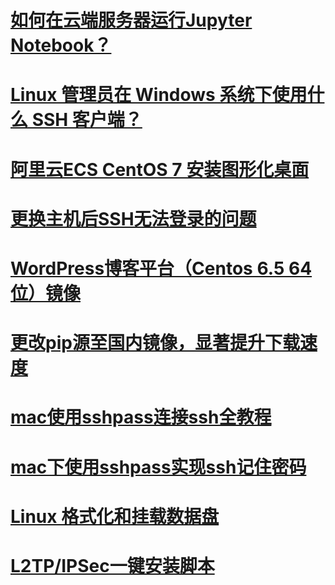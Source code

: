 # [如何在云端服务器运行Jupyter Notebook？](https://zhuanlan.zhihu.com/p/20226040)

# [Linux 管理员在 Windows 系统下使用什么 SSH 客户端？](https://www.zhihu.com/question/20308776)

# [阿里云ECS CentOS 7 安装图形化桌面](http://blog.csdn.net/yuanhong55/article/details/74942036)

# [更换主机后SSH无法登录的问题](http://www.cnblogs.com/vdvvdd/p/5334309.html)

# [WordPress博客平台（Centos 6.5 64位）镜像](https://market.aliyun.com/products/53616009/jxsc000046.html?spm=5176.100241.0.0.8EaRd4)

# [更改pip源至国内镜像，显著提升下载速度](http://blog.csdn.net/lambert310/article/details/52412059)

# [mac使用sshpass连接ssh全教程](http://www.jianshu.com/p/2ce1bc682ac6)

# [mac下使用sshpass实现ssh记住密码](http://blog.csdn.net/joeblackzqq/article/details/46598189)

# [Linux 格式化和挂载数据盘](https://help.aliyun.com/document_detail/25426.html)

# [L2TP/IPSec一键安装脚本](https://teddysun.com/448.html)
